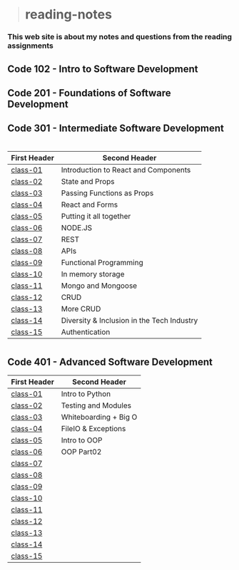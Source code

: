 ># reading-notes

### This web site is about my notes and questions from the reading assignments 

## Code 102 - Intro to Software Development
## Code 201 - Foundations of Software Development
## Code 301 - Intermediate Software Development
#

| First Header                  | Second Header                              |
| ----------------------------- | ------------------------------------------ |
| [class-01](./301/class-01.md)     | Introduction to React and Components       |
| [class-02](./301/class-02.md)     | State and Props                            |
| [class-03](./301/class-03.md)     | Passing Functions as Props                 |
| [class-04](./301/class-04.md)     | React and Forms                            |
| [class-05](./301/class-05.md)     | Putting it all together                    |
| [class-06](./301/class-06.md)     | NODE.JS                                    |
| [class-07](./301/class-07.md)     | REST                                       |
| [class-08](./301/class-08.md)     | APIs                                       |
| [class-09](./301/class-09.md)     | Functional Programming                     |
| [class-10](./301/class-10.md)     | In memory storage                          |
| [class-11](./301/class-11.md)     | Mongo and Mongoose                         |
| [class-12](./301/class-12.md)     | CRUD                                       |
| [class-13](./301/class-13.md)     | More CRUD                                  |
| [class-14](./301/class-14.md)     | Diversity & Inclusion in the Tech Industry |
| [class-15](./301/class-15.md)     | Authentication                             |

#
## Code 401 - Advanced Software Development

| First Header                  | Second Header                              |
| ----------------------------- | ------------------------------------------ |
| [class-01](./code-401-python/class-01.md)     | Intro to Python       |
| [class-02](./code-401-python/class-02.md)     | Testing and Modules   |
| [class-03](./code-401-python/class-03.md)     | Whiteboarding + Big O |
| [class-04](./code-401-python/class-04.md)     | FileIO & Exceptions   |
| [class-05](./code-401-python/class-05.md)     | Intro to OOP          |
| [class-06](./code-401-python/class-06.md)     | OOP Part02            |
| [class-07](./code-401-python/class-07.md)     |        |
| [class-08](./code-401-python/class-08.md)     |        |
| [class-09](./code-401-python/class-09.md)     |        |
| [class-10](./code-401-python/class-10.md)     |        |
| [class-11](./code-401-python/class-11.md)     |        |
| [class-12](./code-401-python/class-12.md)     |        |
| [class-13](./code-401-python/class-13.md)     |        |
| [class-14](./code-401-python/class-14.md)     |        |
| [class-15](./code-401-python/class-15.md)     |        |
